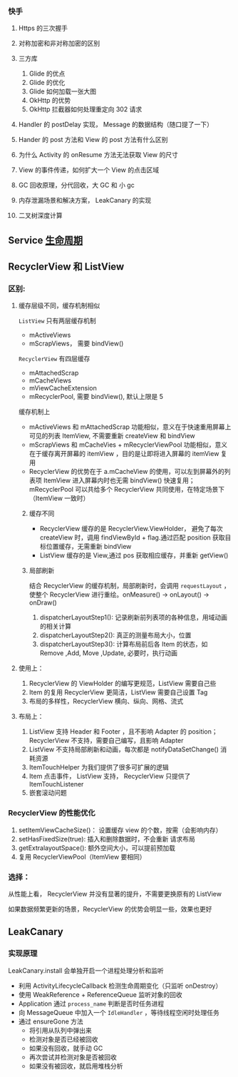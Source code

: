 

### 快手

1. Https 的三次握手

2. 对称加密和非对称加密的区别
3. 三方库
   1. Glide 的优点
   2. Glide 的优化
   3. Glide 如何加载一张大图
   4. OkHttp 的优势
   5. OkHttp 拦截器如何处理重定向 302 请求
4. Handler 的 postDelay 实现， Message 的数据结构（随口提了一下）
5. Hander 的 post 方法和 View 的 post 方法有什么区别
6. 为什么 Activity 的 onResume 方法无法获取 View 的尺寸
7. View 的事件传递，如何扩大一个 View 的点击区域
8. GC 回收原理，分代回收，大 GC 和 小 gc
9. 内存泄漏场景和解决方案， LeakCanary 的实现
10. 二叉树深度计算

##  Service [生命周期](https://www.jianshu.com/p/ee224f18a4bd)



## RecyclerView 和 ListView

### 区别:

1. 缓存层级不同，缓存机制相似

   `ListView` 只有两层缓存机制

   *  mActiveViews
   * mScrapViews， 需要 bindView()

   `RecyclerView` 有四层缓存

   * mAttachedScrap
   *  mCacheViews
   *  mViewCacheExtension
   * mRecyclerPool, 需要 bindView(), 默认上限是 5

   缓存机制上

   * mActiveViews 和 mAttachedScrap 功能相似，意义在于快速重用屏幕上可见的列表 ItemView, 不需要重新 createView 和 bindView
   * mScrapViews 和 mCacheVies + mRecyclerViewPool 功能相似，意义在于缓存离开屏幕的 itemView ，目的是让即将进入屏幕的 itemView 复用
   * RecyclerView 的优势在于 a.mCacheView 的使用，可以左到屏幕外的列表项 ItemView 进入屏幕内时也无需 bindView() 快速复用； mRecyclerPool 可以共给多个 RecyclerView 共同使用，在特定场景下（ItemView 一致时）

   2. 缓存不同

      * RecyclerView 缓存的是 RecyclerView.ViewHolder， 避免了每次 createView 时，调用 findViewById + flag.通过匹配 position 获取目标位置缓存，无需重新 bindView
      * ListView 缓存的是 View,通过 pos 获取相应缓存，并重新 getView()

   3. 局部刷新

      结合 RecyclerView 的缓存机制，局部刷新时，会调用 `requestLayout` ，使整个 RecyclerView 进行重绘。onMeasure() -> onLayout() -> onDraw()

      1. dispatcherLayoutStep1(): 记录刷新前列表项的各种信息，用域动画的相关计算
      2. dispatcherLayoutStep2(): 真正的测量布局大小，位置
      3. dispatcherLayoutStep3(): 计算布局前后各 Item 的状态，如 Remove ,Add, Move ,Update, 必要时，执行动画

2. 使用上：

   1. RecyclerView 的 ViewHolder 的编写更规范，ListView 需要自己些
   2. Item 的复用 RecyclerView 更简洁，ListView 需要自己设置 Tag
   3. 布局的多样性，RecyclerView 横向、纵向、网格、流式

3. 布局上：

   1. ListView 支持 Header 和 Footer ，且不影响 Adapter 的 position；RecyclerView 不支持，需要自己编写，且影响 Adapter
   2. ListView 不支持局部刷新和动画，每次都是 notifyDataSetChange() 消耗资源
   3. ItemTouchHelper 为我们提供了很多可扩展的逻辑
   4. Item 点击事件， ListView 支持， RecyclerView 只提供了 ItemTouchListener
   5. 嵌套滚动问题

### RecyclerView 的性能优化

1. setItemViewCacheSize()： 设置缓存 view 的个数，按需（会影响内存）
2. setHasFixedSize(true): 插入和删除数据时，不会重新 请求布局
3. getExtralayoutSpace(): 额外空间大小，可以提前预加载
4. 复用 RecyclerViewPool（ItemView 要相同）

###  选择：

从性能上看， RecyclerView 并没有显著的提升，不需要更换原有的 ListView

如果数据频繁更新的场景，RecyclerView 的优势会明显一些，效果也更好



## LeakCanary

### 实现原理

LeakCanary.install 会单独开启一个进程处理分析和监听

* 利用 ActivityLifecycleCallback 检测生命周期变化（只监听 onDestroy）
* 使用 WeakReference + ReferenceQueue 监听对象的回收
* Application 通过 `process_name` 判断是否时任务进程
* 向 MessageQueue 中加入一个 `IdleHandler` ，等待线程空闲时处理任务
* 通过 ensureGone 方法
  * 将引用从队列中弹出来
  * 检测对象是否已经被回收
  * 如果没有回收，就手动 GC
  * 再次尝试并检测对象是否被回收
  * 如果没有被回收，就启用堆栈分析





